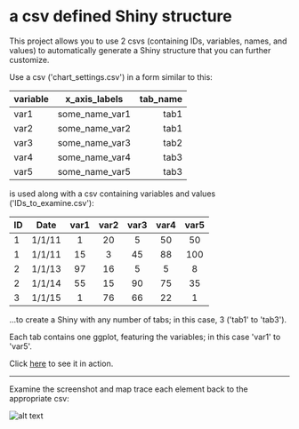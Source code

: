 # a csv defined Shiny structure

This project allows you to use 2 csvs (containing IDs, variables, names, and values) to automatically generate a Shiny structure that you can further customize.

Use a csv ('chart_settings.csv') in a form similar to this:  

| variable  | x_axis_labels | tab_name |
| --------- |:-------------:| --------:|
| var1 | some_name_var1 | tab1 |
| var2 | some_name_var2 | tab1 |
| var3 | some_name_var3 | tab2 |
| var4 | some_name_var4 | tab3 |
| var5 | some_name_var5 | tab3 |
  
is used along with a csv containing variables and values ('IDs_to_examine.csv'): 

| ID  | Date   | var1 | var2 | var3 | var4 | var5 |
| --- |:------:|:----:|:----:|:----:|:----:|:----:|
| 1   | 1/1/11 | 1    |   20 |   5  |  50  |  50  |
| 1   | 1/1/11 | 15   |    3 |  45  |  88  | 100  | 
| 2   | 1/1/13 | 97   |   16 |   5  |   5  |   8  |
| 2   | 1/1/14 | 55   |   15 |  90  |  75  |  35  |
| 3   | 1/1/15 | 1    |   76 |  66  |  22  |   1  |
 
...to create a Shiny with any number of tabs; in this case, 3 ('tab1' to 'tab3').  

Each tab contains one ggplot, featuring the variables; in this case 'var1' to 'var5'.

Click [here](https://mattobriendotme.shinyapps.io/csv-defined-Shiny-structure/) to see it in action.  

---
Examine the screenshot and map trace each element back to the appropriate csv:  

![alt text][logo]

[logo]: https://github.com/mobbSF/csv-defined-Shiny-structure/blob/master/screenshot.png?raw=true "Logo Title Text 2"